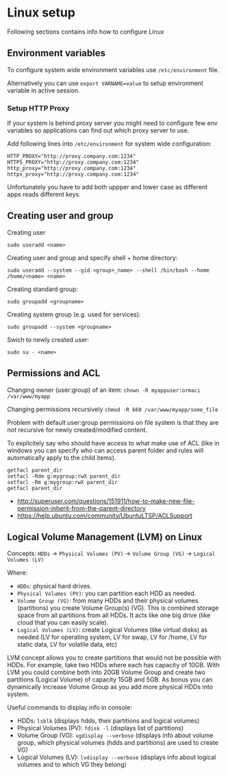 # Linux setup

Following sections contains info how to configure Linux

## Environment variables

To configure system wide environment variables use `/etc/environment` file.

Alternatively you can use `export VARNAME=value` to setup environment variable in active session.

### Setup HTTP Proxy

If your system is behind proxy server you might need to configure few env variables so applications can 
find out which proxy server to use.

Add following lines into `/etc/environment` for system wide configuration:

```
HTTP_PROXY="http://proxy.company.com:1234"
HTTPS_PROXY="http://proxy.company.com:1234"
http_proxy="http://proxy.company.com:1234"
https_proxy="http://proxy.company.com:1234"
```

Unfortunately you have to add both uppper and lower case as different apps reads different keys.

## Creating user and group

Creating user

`sudo useradd <name>`

Creating user and group and specify shell + home directory:

`sudo useradd --system --gid <group+_name> --shell /bin/bash --home /home/<name> <name>`

Creating standard group:

`sudo groupadd <groupname>`

Creating system group (e.g. used for services):

`sudo groupadd --system <groupname>`

Swich to newly created user:

`sudo su - <name>`

## Permissions and ACL

Changing owner (user:group) of an item: `chown -R myappuser:ormaci /var/www/myapp`

Changing permissions recursively `chmod -R 660 /var/www/myapp/some_file`

Problem with default user:group permissions on file system is that they are not recursive for newly created/modified content.

To explicitely say who should have access to what make use of ACL (like in windows you can specify who can access parent folder and 
rules will automatically apply to the child items).

```
getfacl parent_dir
setfacl -Rdm g:mygroup:rwX parent_dir
setfacl -Rm g:mygroup:rwX parent_dir
getfacl parent_dir
```

- http://superuser.com/questions/151911/how-to-make-new-file-permission-inherit-from-the-parent-directory
- https://help.ubuntu.com/community/UbuntuLTSP/ACLSupport

## Logical Volume Management (LVM) on Linux

Concepts: `HDDs` -> `Physical Volumes (PV)` -> `Volume Group (VG)` -> `Logical Volumes (LV)`

Where:

- `HDDs`: physical hard drives.
- `Physical Volumes (PV)`: you can partition each HDD as needed.
- `Volume Group (VG)`: from many HDDs and their physical volumes (partitions) you create Volume Group(s) (VG). This is combined storage space from all partitions from all HDDs. It acts like one big drive (like cloud that you can easily scale).
- `Logical Volumes (LV)`: create Logical Volumes (like virtual disks) as needed (LV for operating system, LV for swap, LV for /home, LV for static data, LV for volatile data, etc)

LVM concept allows you to create partitions that would not be possible with HDDs.
For example, take two HDDs where each has capacity of 10GB. With LVM you could combine both into 20GB Volume Group and create two partitions (Logical Volume) of capacity 15GB and 5GB. As bonus you can dynamically increase Volume Group as you add more physical HDDs into system.

Useful commands to display info in console: 

- HDDs: `lsblk` (displays hdds, their partitions and logical volumes)
- Physical Volumes (PV): `fdisk -l` (displays list of partitions)
- Volume Group (VG): `vgdisplay --verbose` (displays info about volume group, which physical volumes (hdds and partitions) are used to create VG)
- Logical Volumes (LV): `lvdisplay --verbose` (displays info about logical volumes and to which VG they belong)

